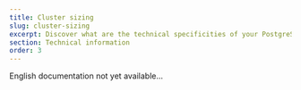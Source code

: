 ```yaml
---
title: Cluster sizing
slug: cluster-sizing
excerpt: Discover what are the technical specificities of your PostgreSQL cluster
section: Technical information
order: 3
---
```


English documentation not yet available...
